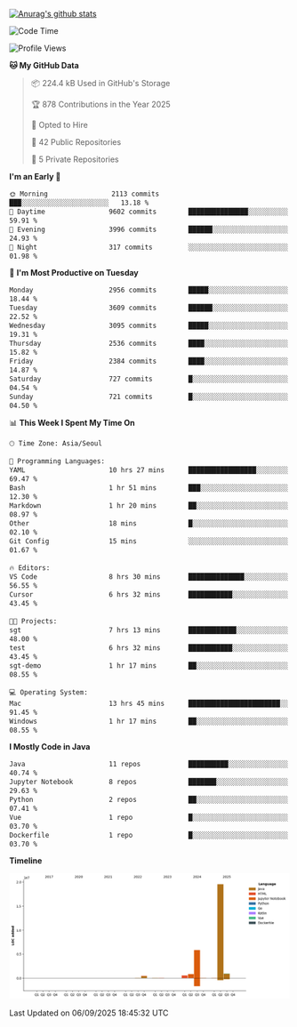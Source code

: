 [![Anurag's github stats](https://github-readme-stats.vercel.app/api?username=hajubal)](https://github.com/anuraghazra/github-readme-stats)

<!--START_SECTION:waka-->
![Code Time](http://img.shields.io/badge/Code%20Time-757%20hrs%207%20mins-blue)

![Profile Views](http://img.shields.io/badge/Profile%20Views-0-blue)

**🐱 My GitHub Data** 

> 📦 224.4 kB Used in GitHub's Storage 
 > 
> 🏆 878 Contributions in the Year 2025
 > 
> 💼 Opted to Hire
 > 
> 📜 42 Public Repositories 
 > 
> 🔑 5 Private Repositories 
 > 
**I'm an Early 🐤** 

```text
🌞 Morning                2113 commits        ███░░░░░░░░░░░░░░░░░░░░░░   13.18 % 
🌆 Daytime                9602 commits        ███████████████░░░░░░░░░░   59.91 % 
🌃 Evening                3996 commits        ██████░░░░░░░░░░░░░░░░░░░   24.93 % 
🌙 Night                  317 commits         ░░░░░░░░░░░░░░░░░░░░░░░░░   01.98 % 
```
📅 **I'm Most Productive on Tuesday** 

```text
Monday                   2956 commits        █████░░░░░░░░░░░░░░░░░░░░   18.44 % 
Tuesday                  3609 commits        ██████░░░░░░░░░░░░░░░░░░░   22.52 % 
Wednesday                3095 commits        █████░░░░░░░░░░░░░░░░░░░░   19.31 % 
Thursday                 2536 commits        ████░░░░░░░░░░░░░░░░░░░░░   15.82 % 
Friday                   2384 commits        ████░░░░░░░░░░░░░░░░░░░░░   14.87 % 
Saturday                 727 commits         █░░░░░░░░░░░░░░░░░░░░░░░░   04.54 % 
Sunday                   721 commits         █░░░░░░░░░░░░░░░░░░░░░░░░   04.50 % 
```


📊 **This Week I Spent My Time On** 

```text
🕑︎ Time Zone: Asia/Seoul

💬 Programming Languages: 
YAML                     10 hrs 27 mins      █████████████████░░░░░░░░   69.47 % 
Bash                     1 hr 51 mins        ███░░░░░░░░░░░░░░░░░░░░░░   12.30 % 
Markdown                 1 hr 20 mins        ██░░░░░░░░░░░░░░░░░░░░░░░   08.97 % 
Other                    18 mins             █░░░░░░░░░░░░░░░░░░░░░░░░   02.10 % 
Git Config               15 mins             ░░░░░░░░░░░░░░░░░░░░░░░░░   01.67 % 

🔥 Editors: 
VS Code                  8 hrs 30 mins       ██████████████░░░░░░░░░░░   56.55 % 
Cursor                   6 hrs 32 mins       ███████████░░░░░░░░░░░░░░   43.45 % 

🐱‍💻 Projects: 
sgt                      7 hrs 13 mins       ████████████░░░░░░░░░░░░░   48.00 % 
test                     6 hrs 32 mins       ███████████░░░░░░░░░░░░░░   43.45 % 
sgt-demo                 1 hr 17 mins        ██░░░░░░░░░░░░░░░░░░░░░░░   08.55 % 

💻 Operating System: 
Mac                      13 hrs 45 mins      ███████████████████████░░   91.45 % 
Windows                  1 hr 17 mins        ██░░░░░░░░░░░░░░░░░░░░░░░   08.55 % 
```

**I Mostly Code in Java** 

```text
Java                     11 repos            ██████████░░░░░░░░░░░░░░░   40.74 % 
Jupyter Notebook         8 repos             ███████░░░░░░░░░░░░░░░░░░   29.63 % 
Python                   2 repos             ██░░░░░░░░░░░░░░░░░░░░░░░   07.41 % 
Vue                      1 repo              █░░░░░░░░░░░░░░░░░░░░░░░░   03.70 % 
Dockerfile               1 repo              █░░░░░░░░░░░░░░░░░░░░░░░░   03.70 % 
```



**Timeline**

![Lines of Code chart](https://raw.githubusercontent.com/hajubal/hajubal/main/assets/bar_graph.png)


 Last Updated on 06/09/2025 18:45:32 UTC
<!--END_SECTION:waka-->